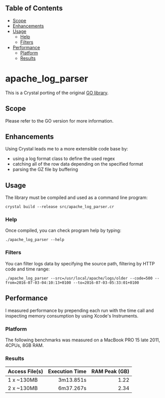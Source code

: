 ## Table of Contents
* [Scope](#scope)
* [Enhancements](#enhancements)
* [Usage](#usage)
  * [Help](#help)
  * [Filters](#filters)
* [Performance](#performance)
  * [Platform](#platform)
  * [Results](#results)

# apache_log_parser
This is a Crystal porting of the original [GO library](https://github.com/costajob/apache-log-parser).

## Scope
Please refer to the GO version for more information.

## Enhancements
Using Crystal leads me to a more extensible code base by:
* using a log format class to define the used regex
* catching all of the row data depending on the specified format
* parsing the GZ file by buffering

## Usage
The library must be compiled and used as a command line program:

```
crystal build --release src/apache_log_parser.cr
```

### Help
Once compiled, you can check program help by typing:

```
./apache_log_parser --help
```

### Filters
You can filter logs data by specifying the source path, filtering by HTTP code and time range:

```
./apache_log_parser --src=/usr/local/apache/logs/older --code=500 --from=2016-07-03-04:10:13+0100 --to=2016-07-03-05:33:01+0100
``` 

## Performance
I measured performance by prepending each run with the time call and inspecting memory consumption by using Xcode's Instruments.

### Platform
The following benchmarks was measured on a MacBook PRO 15 late 2011, 4CPUs, 8GB RAM.

### Results

|  Access File(s)        | Execution Time     |   RAM Peak (GB) |
| :----------------------| -----------------: |---------------: |
| 1 x ~130MB             |         3m13.851s  |           1.22  |
| 2 x ~130MB             |         6m37.267s  |           2.34  |
